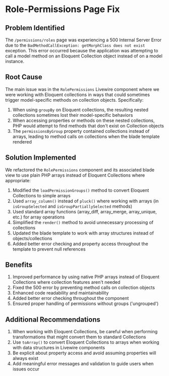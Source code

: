 # Role-Permissions Page Fix

## Problem Identified
The `/permissions/roles` page was experiencing a 500 Internal Server Error due to the `BadMethodCallException: getMorphClass does not exist` exception. This error occurred because the application was attempting to call a model method on an Eloquent Collection object instead of on a model instance.

## Root Cause
The main issue was in the `RolePermissions` Livewire component where we were working with Eloquent collections in ways that could sometimes trigger model-specific methods on collection objects. Specifically:

1. When using `groupBy` on Eloquent collections, the resulting nested collections sometimes lost their model-specific behaviors
2. When accessing properties or methods on these nested collections, PHP would attempt to find methods that don't exist on Collection objects
3. The `permissionsByGroup` property contained collections instead of arrays, leading to method calls on collections when the blade template rendered

## Solution Implemented
We refactored the `RolePermissions` component and its associated blade view to use plain PHP arrays instead of Eloquent Collections where appropriate:

1. Modified the `loadPermissionGroups()` method to convert Eloquent Collections to simple arrays
2. Used `array_column()` instead of `pluck()` where working with arrays (in `isGroupSelected` and `isGroupPartiallySelected` methods)
3. Used standard array functions (array_diff, array_merge, array_unique, etc.) for array operations
4. Simplified the `render()` method to avoid unnecessary processing of collections
5. Updated the blade template to work with array structures instead of objects/collections
6. Added better error checking and property access throughout the template to prevent null references

## Benefits
1. Improved performance by using native PHP arrays instead of Eloquent Collections where collection features aren't needed
2. Fixed the 500 error by preventing method calls on collection objects
3. Enhanced code readability and maintainability
4. Added better error checking throughout the component
5. Ensured proper handling of permissions without groups ('ungrouped')

## Additional Recommendations
1. When working with Eloquent Collections, be careful when performing transformations that might convert them to standard Collections
2. Use `toArray()` to convert Eloquent Collections to arrays when working with data structures in Livewire components
3. Be explicit about property access and avoid assuming properties will always exist
4. Add meaningful error messages and validation to guide users when issues occur
